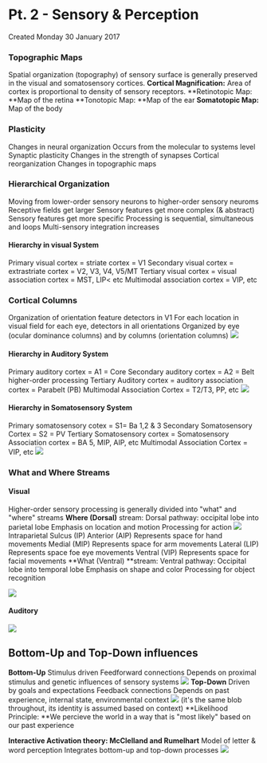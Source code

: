 # Pt. 2 - Sensory & Perception
Created Monday 30 January 2017

### Topographic Maps
Spatial organization (topography) of sensory surface is generally preserved in the visual and somatosensory cortices.
**Cortical Magnification:** Area of cortex is proportional to density of sensory receptors.
**Retinotopic Map: **Map of the retina
**Tonotopic Map: **Map of the ear
**Somatotopic Map:** Map of the body


### Plasticity
Changes in neural organization
Occurs from the molecular to systems level
Synaptic plasticity
Changes in the strength of synapses
Cortical reorganization
Changes in topographic maps


### Hierarchical Organization
Moving from lower-order sensory neurons to higher-order sensory neuroms
Receptive fields get larger
Sensory features get more complex (& abstract)
Sensory features get more specific
Processing is sequential, simultaneous and loops
Multi-sensory integration increases


#### Hierarchy in visual System
Primary visual cortex = striate cortex = V1
Secondary visual cortex = extrastriate cortex = V2, V3, V4, V5/MT
Tertiary visual cortex = visual association cortex = MST, LIP< etc
Multimodal association cortex = VIP, etc


### Cortical Columns
Organization of orientation feature detectors in V1
For each location in visual field for each eye, detectors in all orientations
Organized by eye (ocular dominance columns) and by columns (orientation columns)
![](./Pt._2_-_Sensory_&_Perception/pasted_image.png)


#### Hierarchy in Auditory System
Primary auditory cortex = A1 = Core
Secondary auditory cortex = A2 = Belt
higher-order processing
Tertiary Auditory cortex = auditory association cortex = Parabelt (PB)
Multimodal Association Cortex = T2/T3, PP, etc
![](./Pt._2_-_Sensory_&_Perception/pasted_image001.png)


#### Hierarchy in Somatosensory System
Primary somatosensory cotex = S1= Ba 1,2 & 3
Secondary Somatosensory Cortex = S2 = PV
Tertiary Somatosensory cortex  = Somatosensory Association cortex = BA 5, MIP, AIP, etc
Multimodal Association Cortex = VIP, etc
![](./Pt._2_-_Sensory_&_Perception/pasted_image002.png)


### What and Where Streams

#### Visual
Higher-order sensory processing is generally divided into "what" and "where" streams
**Where (Dorsal)** stream:
Dorsal pathway: occipital lobe into parietal lobe
Emphasis on location and motion
Processing for action
![](./Pt._2_-_Sensory_&_Perception/pasted_image004.png)
Intraparietal Sulcus (IP)
Anterior (AIP)
Represents space for hand movements
Medial (MIP)
Represents space for arm movements
Lateral (LIP)
Represents space foe eye movements
Ventral (VIP)
Represents space for facial movements
**What (Ventral) **stream:
Ventral pathway: Occipital lobe into temporal lobe
Emphasis on shape and color
Processing for object recognition
		
![](./Pt._2_-_Sensory_&_Perception/pasted_image003.png)
	
	

#### Auditory
![](./Pt._2_-_Sensory_&_Perception/pasted_image005.png)


Bottom-Up and Top-Down influences
---------------------------------
**Bottom-Up**
Stimulus driven
Feedforward connections
Depends on proximal stimulus and genetic influences of sensory systems
![](./Pt._2_-_Sensory_&_Perception/pasted_image006.png)
**Top-Down**
Driven by goals and expectations
Feedback connections
Depends on past experience, internal state, environmental context
![](./Pt._2_-_Sensory_&_Perception/pasted_image007.png)
(it's the same blob throughout, its identity is assumed based on context)
**Likelihood Principle: **We percieve the world in a way that is "most likely" based on our past experience

**Interactive Activation theory: McClelland and Rumelhart**
Model of letter & word perception
Integrates bottom-up and top-down processes
![](./Pt._2_-_Sensory_&_Perception/pasted_image008.png)



